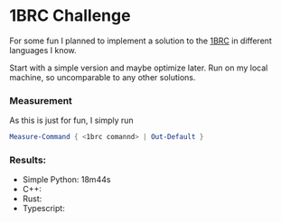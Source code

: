 # 1BRC Challenge

For some fun I planned to implement a solution to the [1BRC](https://github.com/gunnarmorling/1brc) in different languages I know.

Start with a simple version and maybe optimize later. Run on my local machine, so uncomparable to any other solutions.

### Measurement

As this is just for fun, I simply run 

```ps1
Measure-Command { <1brc comannd> | Out-Default }
```

### Results:

 * Simple Python: 18m44s
 * C++:
 * Rust:
 * Typescript:
